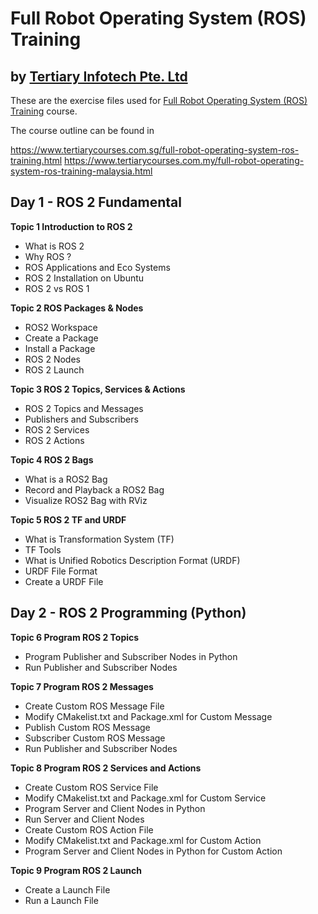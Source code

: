 # Full Robot Operating System (ROS) Training
## by [Tertiary Infotech Pte. Ltd](https://www.tertiarycourses.com.sg/)

These are the exercise files used for [Full Robot Operating System (ROS) Training](https://www.tertiarycourses.com.sg/full-robot-operating-system-ros-training.html) course. 

The course outline can be found in 

https://www.tertiarycourses.com.sg/full-robot-operating-system-ros-training.html
https://www.tertiarycourses.com.my/full-robot-operating-system-ros-training-malaysia.html

<h2>Day 1 - ROS 2 Fundamental</h2>
<p><strong>Topic 1 Introduction to ROS 2</strong></p>
<ul>
<li>What is ROS 2</li>
<li>Why ROS ?</li>
<li>ROS Applications and Eco Systems</li>
<li>ROS 2 Installation on Ubuntu</li>
<li>ROS 2 vs ROS 1</li>
</ul>
<p><strong>Topic 2 ROS Packages &amp; Nodes</strong></p>
<ul>
<li>ROS2 Workspace</li>
<li>Create a Package</li>
<li>Install a Package</li>
<li>ROS 2 Nodes</li>
<li>ROS 2 Launch</li>
</ul>
<p><strong>Topic 3 ROS 2 Topics, Services &amp; Actions</strong></p>
<ul>
<li>ROS 2 Topics and Messages</li>
<li>Publishers and Subscribers</li>
<li>ROS 2 Services</li>
<li>ROS 2 Actions</li>
</ul>
<p><strong>Topic 4 ROS 2 Bags</strong></p>
<ul>
<li>What is a ROS2 Bag</li>
<li>Record and Playback a ROS2 Bag</li>
<li>Visualize ROS2 Bag with RViz</li>
</ul>
<p><strong>Topic 5 ROS 2 TF and URDF</strong></p>
<ul>
<li>What is Transformation System (TF)</li>
<li>TF Tools</li>
<li>What is Unified Robotics Description Format (URDF)</li>
<li>URDF File Format</li>
<li>Create a URDF File</li>
</ul>
<h2>Day 2 - ROS 2 Programming (Python)</h2>
<p><strong>Topic 6 Program ROS 2 Topics</strong></p>
<ul>
<li>Program Publisher and Subscriber Nodes in Python</li>
<li>Run Publisher and Subscriber Nodes</li>
</ul>
<p><strong>Topic 7 Program ROS 2 Messages</strong></p>
<ul>
<li>Create Custom ROS Message File</li>
<li>Modify CMakelist.txt and Package.xml for Custom Message</li>
<li>Publish Custom ROS Message</li>
<li>Subscriber Custom ROS Message</li>
<li>Run Publisher and Subscriber Nodes</li>
</ul>
<p><strong>Topic 8 Program ROS 2 Services and Actions</strong></p>
<ul>
<li>Create Custom ROS Service File</li>
<li>Modify CMakelist.txt and Package.xml for Custom Service</li>
<li>Program Server and Client Nodes in Python</li>
<li>Run Server and Client Nodes</li>
<li>Create Custom ROS Action File</li>
<li>Modify CMakelist.txt and Package.xml for Custom Action</li>
<li>Program Server and Client Nodes in Python for Custom Action</li>
</ul>
<p><strong>Topic 9 Program ROS 2 Launch</strong></p>
<ul>
<li>Create a Launch File</li>
<li>Run a Launch File</li>
</ul>



